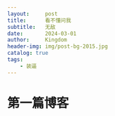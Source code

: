 ```yaml
---
layout:     post
title:      看不懂问我
subtitle:   无敌
date:       2024-03-01
author:     Kingdom
header-img: img/post-bg-2015.jpg
catalog: true
tags:                              
    - 装逼
---
```

# 第一篇博客

